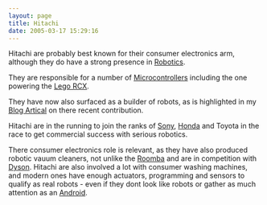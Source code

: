 ```yaml
---
layout: page
title: Hitachi
date: 2005-03-17 15:29:16
---
```

<p>Hitachi are probably best known for their consumer electronics arm, although they do have a strong presence in <a class="wiki" href="/wiki/robotic.html" title="Robotic">Robotics</a>.
</p>
<p>They are responsible for a number of <a a="" brain="" class="wiki" for="" href="/wiki/microcontroller.html" robot="" title="A programmable digital controller (or ">Microcontrollers</a> including the one powering the <a class="wiki" href="/wiki/lego_rcx.html" title="The Lego RCX">Lego RCX</a>.
</p>
<p>They have now also surfaced as a builder of robots, as is highlighted in my <a href="http://orionrobots.co.uk/-- review bloglink --?blogId=1&amp;postId=10" rel="external" target="_blank">Blog Artical</a> on there recent contribution.
</p>
<p>Hitachi are in the running to join the ranks of <a class="wiki" href="/wiki/sony.html" title="Sony">Sony</a>, <a class="wiki" href="/wiki/honda.html" title="Honda">Honda</a> and Toyota in the race to get commercial success with serious robotics.
</p>
<p>There consumer electronics role is relevant, as they have also produced robotic vauum cleaners, not unlike the <a class="wiki" href="/wiki/roomba.html" title="A Robotic vacuum cleaning system">Roomba</a> and are in competition with <a class="wiki" href="/wiki/dyson.html" title="Dyson">Dyson</a>.  Hitachi are also involved a lot with consumer washing machines, and modern ones have enough actuators, programming and sensors to qualify as real robots - even if they dont look like robots or gather as much attention as an <a class="wiki" href="/wiki/android.html" title="Android">Android</a>.
</p>
